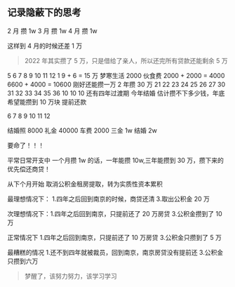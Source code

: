 ## 记录隐蔽下的思考

2 月 攒 1w
3 月 攒 1w
4 月 攒 1w

这样到 4 月的时候还差 1 万

> 2022 年其实攒了 5 万，只是借给了亲人，所以还完所有贷款还能剩余 5 万

5 6 7 8 9 10 11 12 1
9 + 6 = 15 万
梦寒生活 2000 伙食费
2000 + 2000 = 4000
6600 + 4000 = 10600
刚好还能攒一万
2 年攒 30 万
21 22 23 24 25 26 27
30 31 32 33 34 35 36
10 10 10
还有四年过渡期
今年结婚 估计攒不下多少钱，年底希望能攒到 10 万块 提前还款

6 7 8 9 10 11 12

结婚照 8000
礼金 40000
车费 2000
三金 1w
结婚 2w

要命了！！！

平常日常开支中 一个月攒 1w 的话，一年能攒 10w,三年能攒到 30 万，攒下来的优先偿还商贷！

从下个月开始 取消公积金租房提取，转为实质性资本累积

最理想情况下： 1.四年之后回到南京的时候，商贷还清 3.取出公积金 20 万

次理想情况下：1.四年之后回到南京，只提前还了 20 万房贷 3.公积金攒到了 10 万

正常情况下 1.四年之后回到南京，只提前还了 10 万房贷 3.公积金只攒到了 5 万

最糟糕的情况 1.还不到四年就被裁员，回到南京，南京房贷没有提前还 3.公积金只攒到六万

> 梦醒了，该努力努力，该学习学习
